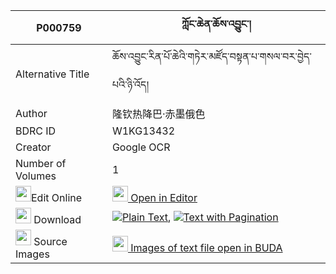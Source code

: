 |P000759|ཀློང་ཆེན་ཆོས་འབྱུང་། 
| --- | --- 
|Alternative Title |ཆོས་འབྱུང་རིན་པོ་ཆེའི་གཏེར་མཛོད་བསྟན་པ་གསལ་བར་བྱེད་པའི་ཉི་འོད།
|Author| 隆钦热降巴·赤墨俄色
|BDRC ID | W1KG13432
|Creator | Google OCR
|Number of Volumes| 1
|<img width="25" src="https://img.icons8.com/color/25/000000/edit-property.png">Edit Online| [<img width="25" src="https://avatars.githubusercontent.com/u/45091458?s=200&v=4"> Open in Editor](http://editor.openpecha.org/P000759)
|<img width="25" src="https://img.icons8.com/fluent/48/000000/download-2.png"/>  Download | [![](https://img.icons8.com/color/20/000000/txt.png)Plain Text](https://github.com/Openpecha/P000759/releases/download/v1/longchen_chojung_plain_P000759.zip), [![](https://img.icons8.com/color/20/000000/txt.png)Text with Pagination](https://github.com/Openpecha/P000759/releases/download/v1/longchen_chojung_pages_P000759.zip)
|<img width="25" src="https://img.icons8.com/plasticine/100/000000/pictures-folder.png"/>  Source Images | [<img width="25" src="https://library.bdrc.io/icons/BUDA-small.svg"> Images of text file open in BUDA](https://library.bdrc.io/show/bdr:W1KG13432)